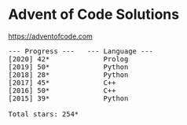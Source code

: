 # Advent of Code Solutions

https://adventofcode.com

<pre>
--- Progress ---   --- Language ---
[2020] 42*             Prolog
[2019] 50*             Python
[2018] 28*             Python
[2017] 45*             C++
[2016] 50*             C++
[2015] 39*             Python

Total stars: 254*
</pre>
